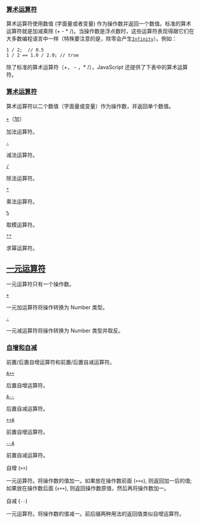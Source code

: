 ### [算术运算符](https://developer.mozilla.org/zh-CN/docs/Web/JavaScript/Guide/Expressions_and_Operators#算术运算符)

算术运算符使用数值 (字面量或者变量) 作为操作数并返回一个数值。标准的算术运算符就是加减乘除 (+ - * /)。当操作数是浮点数时，这些运算符表现得跟它们在大多数编程语言中一样（特殊要注意的是，除零会产生[`Infinity`](https://developer.mozilla.org/zh-CN/docs/Web/JavaScript/Reference/Global_Objects/Infinity)）。例如：

```
1 / 2;  // 0.5
1 / 2 == 1.0 / 2.0; // true
```

除了标准的算术运算符（+， - ，* /），JavaScript 还提供了下表中的算术运算符。

### [算术运算符](https://developer.mozilla.org/zh-CN/docs/Web/JavaScript/Reference/Operators#算术运算符)

算术运算符以二个数值（字面量或变量）作为操作数，并返回单个数值。

[`+`](https://developer.mozilla.org/zh-CN/docs/Web/JavaScript/Reference/Operators/Addition)（加）

加法运算符。

[`-`](https://developer.mozilla.org/zh-CN/docs/Web/JavaScript/Reference/Operators/Subtraction)

减法运算符。

[`/`](https://developer.mozilla.org/zh-CN/docs/Web/JavaScript/Reference/Operators/Division)

除法运算符。

[`*`](https://developer.mozilla.org/zh-CN/docs/Web/JavaScript/Reference/Operators/Multiplication)

乘法运算符。

[`%`](https://developer.mozilla.org/zh-CN/docs/Web/JavaScript/Reference/Operators/Remainder)

取模运算符。

[`**`](https://developer.mozilla.org/zh-CN/docs/Web/JavaScript/Reference/Operators/Exponentiation)

求幂运算符。

## [一元运算符](https://developer.mozilla.org/zh-CN/docs/Web/JavaScript/Reference/Operators#一元运算符)

一元运算符只有一个操作数。

[`+`](https://developer.mozilla.org/zh-CN/docs/Web/JavaScript/Reference/Operators/Unary_plus)

一元加运算符将操作转换为 Number 类型。

[`-`](https://developer.mozilla.org/zh-CN/docs/Web/JavaScript/Reference/Operators/Unary_negation)

一元减运算符将操作转换为 Number 类型并取反。

### [自增和自减](https://developer.mozilla.org/zh-CN/docs/Web/JavaScript/Reference/Operators#自增和自减)

前置/后置自增运算符和前置/后置自减运算符。

[`A++`](https://developer.mozilla.org/zh-CN/docs/Web/JavaScript/Reference/Operators/Increment)

后置自增运算符。

[`A--`](https://developer.mozilla.org/zh-CN/docs/Web/JavaScript/Reference/Operators/Decrement)

后置自减运算符。

[`++A`](https://developer.mozilla.org/zh-CN/docs/Web/JavaScript/Reference/Operators/Increment)

前置自增运算符。

[`--A`](https://developer.mozilla.org/zh-CN/docs/Web/JavaScript/Reference/Operators/Decrement)

前置自减运算符。

自增 (`++`)

一元运算符。将操作数的值加一。如果放在操作数前面 (`++x`), 则返回加一后的值; 如果放在操作数后面 (`x++`), 则返回操作数原值，然后再将操作数加一。

自减 (`--`)

一元运算符。将操作数的值减一。前后缀两种用法的返回值类似自增运算符。